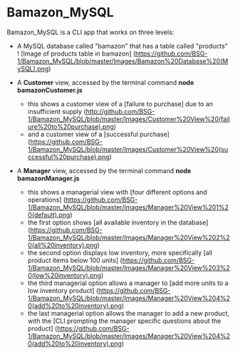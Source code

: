 # Bamazon_MySQL

Bamazon_MySQL is a CLI app that works on three levels:

* A MySQL database called "bamazon" that has a table called "products" ! [Image of products table in bamazon] (https://github.com/BSG-1/Bamazon_MySQL/blob/master/Images/Bamazon%20Database%20(MySQL).png)

* A **Customer** view, accessed by the terminal command **node bamazonCustomer.js**
    - this shows a customer view of a [failure to purchase] due to an insufficient supply (http://github.com/BSG-1/Bamazon_MySQL/blob/master/Images/Customer%20View%20(failure%20to%20purchase).png)
    - and a customer view of a [successful purchase] (https://github.com/BSG-1/Bamazon_MySQL/blob/master/Images/Customer%20View%20(successful%20purchase).png)

* A **Manager** view, accessed by the terminal command **node bamazonManager.js**
    - this shows a managerial view with [four different options and operations] (https://github.com/BSG-1/Bamazon_MySQL/blob/master/Images/Manager%20View%201%20(default).png)
    - the first option shows [all available inventory in the database] (https://github.com/BSG-1/Bamazon_MySQL/blob/master/Images/Manager%20View%202%20(all%20inventory).png)
    - the second option displays low inventory, more specifically [all product items below 100 units] (https://github.com/BSG-1/Bamazon_MySQL/blob/master/Images/Manager%20View%203%20(low%20inventory).png)
    - the third managerial option allows a manager to [add more units to a low inventory product] (https://github.com/BSG-1/Bamazon_MySQL/blob/master/Images/Manager%20View%204%20(add%20to%20inventory).png)
    - the last managerial option allows the manager to add a new product, with the [CLI prompting the manager specific questions about the product] (https://github.com/BSG-1/Bamazon_MySQL/blob/master/Images/Manager%20View%204%20(add%20to%20inventory).png)
    

